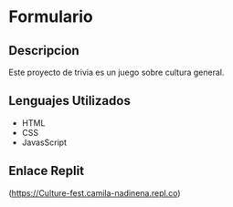 # Formulario
## Descripcion
Este proyecto de trivia es un juego sobre cultura general.
## Lenguajes Utilizados
* HTML
* CSS
* JavasScript
## Enlace Replit
(https://Culture-fest.camila-nadinena.repl.co)
